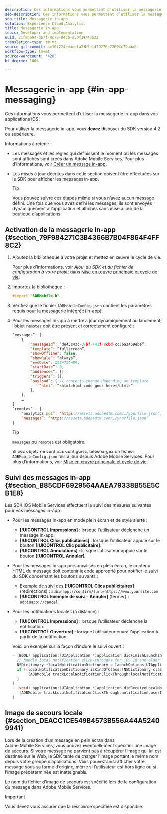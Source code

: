 ```yaml
---
description: Ces informations vous permettent d’utiliser la messagerie in-app dans vos applications iOS.
seo-description: Ces informations vous permettent d’utiliser la messagerie in-app dans vos applications iOS.
seo-title: Messagerie in-app
solution: Experience Cloud,Analytics
title: Messagerie in-app
topic: Developer and implementation
uuid: 21fa6a94-bb7f-4c78-843b-a50f1974db22
translation-type: tm+mt
source-git-commit: ae16f224eeaeefa29b2e1479270a72694c79aaa0
workflow-type: tm+mt
source-wordcount: '420'
ht-degree: 100%

---
```



# Messagerie in-app {#in-app-messaging}

Ces informations vous permettent d’utiliser la messagerie in-app dans vos applications iOS.

Pour utiliser la messagerie in-app, vous **devez** disposer du SDK version 4.2 ou supérieure.

Informations à retenir :

* Les messages et les règles qui définissent le moment où les messages sont affichés sont créés dans Adobe Mobile Services. Pour plus d’informations, voir [Créer un message in-app](/help/using/in-app-messaging/t-in-app-message/t-in-app-message.md).
* Les mises à jour décrites dans cette section doivent être effectuées sur le SDK pour afficher les messages in-app.

   >[!TIP]
   >
   >Vous pouvez suivre ces étapes même si vous n’avez aucun message défini. Une fois que vous avez défini les messages, ils sont envoyés dynamiquement à l’application et affichés sans mise à jour de la boutique d’applications.

## Activation de la messagerie in-app {#section_79F984271C3B4366B7B04F864F4FF8C2}

1. Ajoutez la bibliothèque à votre projet et mettez en œuvre le cycle de vie.

   Pour plus d’informations, voir *Ajout du SDK et du fichier de configuration à votre projet* dans [Mise en œuvre principale et cycle de vie](/help/ios/getting-started/requirements.md).

1. Importez la bibliothèque :

   ```objective-c
   #import "ADBMobile.h"
   ```

1. Vérifiez que le fichier `ADBMobileConfig.json` contient les paramètres requis pour la messagerie intégrée (in-app).
1. Pour les messages in-app à mettre à jour dynamiquement au lancement, l’objet `remotes` doit être présent et correctement configuré :

   ```js
   “messages”: [ 
       { 
           “messageId”: “de45c43c-37bf-441f-8cbd-cc3ba3469ebe”, 
           “template”: “fullscreen”, 
           “showOffline”: false, 
           “showRule”: “always”, 
           “endDate”: 2524730400, 
           “startDate”: 0, 
           “audiences”: [], 
           “triggers”: [], 
           “payload”: { // contents change depending on template 
               “html”: “<html>html code goes here</html>” 
           }, 
       }, 
       … 
   ] 
   “remotes” : { 
       “analytics.poi”: “https://assets.adobedtm.com/…/yourfile.json”, 
       “messages”: “https://assets.adobedtm.com/…/yourfile.json” 
   }
   ```

   >[!TIP]
   >
   >`messages` ou `remotes` est obligatoire.

   Si ces objets ne sont pas configurés, téléchargez un fichier `ADBMobileConfig.json` mis à jour depuis Adobe Mobile Services. Pour plus d’informations, voir [Mise en œuvre principale et cycle de vie](/help/ios/getting-started/requirements.md).

## Suivi des messages in-app {#section_B85CDF6929564AAEA79338B55E5CB1E8}

Les SDK iOS Mobile Services effectuent le suivi des mesures suivantes pour vos messages in-app :

* Pour les messages in-app en mode plein écran et de style alerte :

   * **[!UICONTROL Impressions]** : lorsque l’utilisateur déclenche un message in-app.
   * **[!UICONTROL Clics publicitaires]** : lorsque l’utilisateur appuie sur le bouton **[!UICONTROL Clic publicitaire]**.
   * **[!UICONTROL Annulations]** : lorsque l’utilisateur appuie sur le bouton **[!UICONTROL Annuler]**.

* Pour les messages in-app personnalisés en plein écran, le contenu HTML du message doit contenir le code approprié pour notifier le suivi du SDK concernant les boutons suivants :

   * Exemple de suivi des **[!UICONTROL Clics publicitaires]** (redirections) :  `adbinapp://confirm/?url=https://www.yoursite.com`
   * **[!UICONTROL Exemple de suivi - Annuler]** (fermer) : `adbinapp://cancel`

* Pour les notifications locales (à distance) :

   * **[!UICONTROL Impressions]** : lorsque l’utilisateur déclenche la notification.
   * **[!UICONTROL Ouverture]** : lorsque l’utilisateur ouvre l’application à partir de la notification.

   Voici un exemple sur la façon d’inclure le suivi ouvert :

   ```objective-c
   - (BOOL) application:(UIApplication *)application didFinishLaunchingWithOptions:(NSDictionary *)launchOptions { 
     // handle local notification click-throughs for iOS 10 and older 
     NSDictionary *localNotificationDictionary = launchOptions[UIApplicationLaunchOptionsLocalNotificationKey]; 
     if ([localNotificationDictionary isKindOfClass:[NSDictionary class]]) { 
          [ADBMobile trackLocalNotificationClickThrough:localNotificationDictionary]; 
     } 
   } 
   - (void) application:(UIApplication *)application didReceiveLocalNotification:(UILocalNotification *)notification { 
      [ADBMobile trackLocalNotificationClickThrough:notification.userInfo]; 
   }
   ```

## Image de secours locale {#section_DEACC1CE549B4573B556A44A52409941}

Lors de la création d’un message en plein écran dans Adobe Mobile Services, vous pouvez éventuellement spécifier une image de secours. Si votre message ne parvient pas à récupérer l’image qui lui est destinée sur le Web, le SDK tente de charger l’image portant le même nom depuis votre groupe d’applications. Vous pouvez ainsi afficher votre message sous sa forme d’origine, même si l’utilisateur est hors ligne ou si l’image prédéterminée est inatteignable.

Le nom du fichier d’image de secours est spécifié lors de la configuration du message dans Adobe Mobile Services.

>[!IMPORTANT]
>
>Vous devez vous assurer que la ressource spécifiée est disponible.

